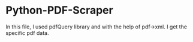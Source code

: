 # Python-PDF-Scraper
In this file, I used pdfQuery library and with the help of pdf->xml.
I get the specific pdf data.
